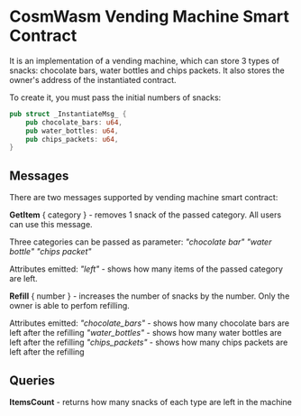 # CosmWasm Vending Machine Smart Contract

It is an implementation of a vending machine, which can store 3 types of snacks: chocolate bars, water bottles and chips packets.
It also stores the owner's address of the instantiated contract.

To create it, you must pass the initial numbers of snacks:

```rust
pub struct _InstantiateMsg_ {
    pub chocolate_bars: u64,
    pub water_bottles: u64,
    pub chips_packets: u64,
}
```

## Messages

There are two messages supported by vending machine smart contract:

__GetItem__ { category } - removes 1 snack of the passed category. All users can use this message.

Three categories can be passed as parameter:
_"chocolate bar"_
_"water bottle"_
_"chips packet"_

Attributes emitted:
_"left"_ - shows how many items of the passed category are left.

__Refill__ { number } - increases the number of snacks by the number. Only the owner is able to perfom refilling.

Attributes emitted:
*"chocolate_bars"* - shows how many chocolate bars are left after the refilling
*"water_bottles"* - shows how many water bottles are left after the refilling
*"chips_packets"* - shows how many chips packets are left after the refilling


## Queries

__ItemsCount__ - returns how many snacks of each type are left in the machine
